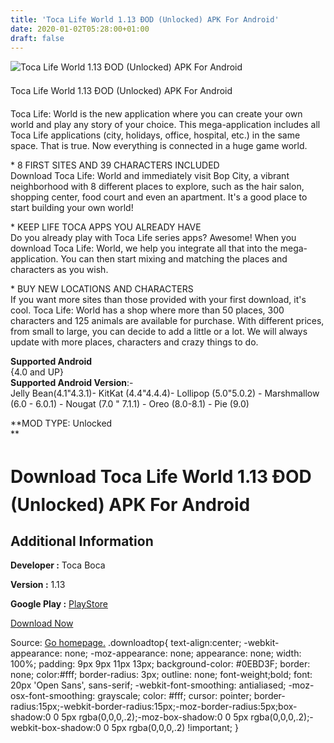 ```yaml
---
title: 'Toca Life World 1.13 ÐOD (Unlocked) APK For Android'
date: 2020-01-02T05:28:00+01:00
draft: false
---
```


![Toca Life World 1.13 ÐOD (Unlocked) APK For Android](https://i1.wp.com/apkhome.net/wp-content/uploads/2019/11/Toca-Life-World-1.13-ÐOD-Unlocked.png "Toca Life World 1.13 ÐOD (Unlocked) APK For Android")

  

Toca Life World 1.13 ÐOD (Unlocked) APK For Android

Toca Life: World is the new application where you can create your own world and play any story of your choice. This mega-application includes all Toca Life applications (city, holidays, office, hospital, etc.) in the same space. That is true. Now everything is connected in a huge game world.

\* 8 FIRST SITES AND 39 CHARACTERS INCLUDED  
Download Toca Life: World and immediately visit Bop City, a vibrant neighborhood with 8 different places to explore, such as the hair salon, shopping center, food court and even an apartment. It's a good place to start building your own world!

\* KEEP LIFE TOCA APPS YOU ALREADY HAVE  
Do you already play with Toca Life series apps? Awesome! When you download Toca Life: World, we help you integrate all that into the mega-application. You can then start mixing and matching the places and characters as you wish.

\* BUY NEW LOCATIONS AND CHARACTERS  
If you want more sites than those provided with your first download, it's cool. Toca Life: World has a shop where more than 50 places, 300 characters and 125 animals are available for purchase. With different prices, from small to large, you can decide to add a little or a lot. We will always update with more places, characters and crazy things to do.

**Supported Android**  
{4.0 and UP}  
**Supported Android Version**:-  
Jelly Bean(4.1"4.3.1)- KitKat (4.4"4.4.4)- Lollipop (5.0"5.0.2) - Marshmallow (6.0 - 6.0.1) - Nougat (7.0 " 7.1.1) - Oreo (8.0-8.1) - Pie (9.0)

**MOD TYPE: Unlocked  
**

Download Toca Life World 1.13 ÐOD (Unlocked) APK For Android
=============================================================

Additional Information
----------------------

**Developer :** Toca Boca

**Version :** 1.13

**Google Play :** [PlayStore](https://play.google.com/store/apps/details?id=com.tocaboca.tocalifeworld)

  

[Download Now](https://store4app.co/post/toca-life-world-1-13-od-unlocked-apk-for-android_1573673495)

  
Source: [Go homepage.](https://store4app.co/post/toca-life-world-1-13-od-unlocked-apk-for-android_1573673495) .downloadtop{ text-align:center; -webkit-appearance: none; -moz-appearance: none; appearance: none; width: 100%; padding: 9px 9px 11px 13px; background-color: #0EBD3F; border: none; color:#fff; border-radius: 3px; outline: none; font-weight;bold; font: 20px 'Open Sans', sans-serif; -webkit-font-smoothing: antialiased; -moz-osx-font-smoothing: grayscale; color: #fff; cursor: pointer; border-radius:15px;-webkit-border-radius:15px;-moz-border-radius:5px;box-shadow:0 0 5px rgba(0,0,0,.2);-moz-box-shadow:0 0 5px rgba(0,0,0,.2);-webkit-box-shadow:0 0 5px rgba(0,0,0,.2) !important; }